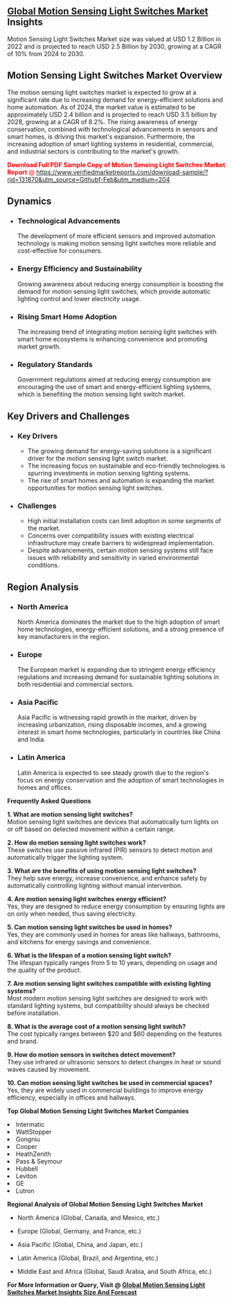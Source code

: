 <h2><a href="https://www.verifiedmarketreports.com/download-sample/?rid=131870&amp;utm_source=Githubf&amp;utm_medium=204" target="_blank">Global Motion Sensing Light Switches Market</a> Insights</h2><p>Motion Sensing Light Switches Market size was valued at USD 1.2 Billion in 2022 and is projected to reach USD 2.5 Billion by 2030, growing at a CAGR of 10% from 2024 to 2030.</p><p> <h2>Motion Sensing Light Switches Market Overview</h2> <p>The motion sensing light switches market is expected to grow at a significant rate due to increasing demand for energy-efficient solutions and home automation. As of 2024, the market value is estimated to be approximately USD 2.4 billion and is projected to reach USD 3.5 billion by 2028, growing at a CAGR of 8.2%. The rising awareness of energy conservation, combined with technological advancements in sensors and smart homes, is driving this market's expansion. Furthermore, the increasing adoption of smart lighting systems in residential, commercial, and industrial sectors is contributing to the market's growth.</p> <p><p><span class=""><span style="color: #ff0000;"><strong>Download Full PDF Sample Copy of Motion Sensing Light Switches Market Report</strong> @ </span><a href="https://www.verifiedmarketreports.com/download-sample/?rid=131870&amp;utm_source=Githubf-Feb&amp;utm_medium=204" target="_blank">https://www.verifiedmarketreports.com/download-sample/?rid=131870&amp;utm_source=Githubf-Feb&amp;utm_medium=204</a></span></p></p> <h2>Dynamics</h2> <ul> <li><h3>Technological Advancements</h3> The development of more efficient sensors and improved automation technology is making motion sensing light switches more reliable and cost-effective for consumers.</li> <li><h3>Energy Efficiency and Sustainability</h3> Growing awareness about reducing energy consumption is boosting the demand for motion sensing light switches, which provide automatic lighting control and lower electricity usage.</li> <li><h3>Rising Smart Home Adoption</h3> The increasing trend of integrating motion sensing light switches with smart home ecosystems is enhancing convenience and promoting market growth.</li> <li><h3>Regulatory Standards</h3> Government regulations aimed at reducing energy consumption are encouraging the use of smart and energy-efficient lighting systems, which is benefiting the motion sensing light switch market.</li> </ul> <h2>Key Drivers and Challenges</h2> <ul> <li><h3>Key Drivers</h3> <ul> <li>The growing demand for energy-saving solutions is a significant driver for the motion sensing light switch market.</li> <li>The increasing focus on sustainable and eco-friendly technologies is spurring investments in motion sensing lighting systems.</li> <li>The rise of smart homes and automation is expanding the market opportunities for motion sensing light switches.</li> </ul> </li> <li><h3>Challenges</h3> <ul> <li>High initial installation costs can limit adoption in some segments of the market.</li> <li>Concerns over compatibility issues with existing electrical infrastructure may create barriers to widespread implementation.</li> <li>Despite advancements, certain motion sensing systems still face issues with reliability and sensitivity in varied environmental conditions.</li> </ul> </li> </ul> <h2>Region Analysis</h2> <ul> <li><h3>North America</h3> North America dominates the market due to the high adoption of smart home technologies, energy-efficient solutions, and a strong presence of key manufacturers in the region.</li> <li><h3>Europe</h3> The European market is expanding due to stringent energy efficiency regulations and increasing demand for sustainable lighting solutions in both residential and commercial sectors.</li> <li><h3>Asia Pacific</h3> Asia Pacific is witnessing rapid growth in the market, driven by increasing urbanization, rising disposable incomes, and a growing interest in smart home technologies, particularly in countries like China and India.</li> <li><h3>Latin America</h3> Latin America is expected to see steady growth due to the region's focus on energy conservation and the adoption of smart technologies in homes and offices.</li> </ul> <p><strong>Frequently Asked Questions</strong></p> <p><strong>1. What are motion sensing light switches?</strong><br> Motion sensing light switches are devices that automatically turn lights on or off based on detected movement within a certain range.</p> <p><strong>2. How do motion sensing light switches work?</strong><br> These switches use passive infrared (PIR) sensors to detect motion and automatically trigger the lighting system.</p> <p><strong>3. What are the benefits of using motion sensing light switches?</strong><br> They help save energy, increase convenience, and enhance safety by automatically controlling lighting without manual intervention.</p> <p><strong>4. Are motion sensing light switches energy efficient?</strong><br> Yes, they are designed to reduce energy consumption by ensuring lights are on only when needed, thus saving electricity.</p> <p><strong>5. Can motion sensing light switches be used in homes?</strong><br> Yes, they are commonly used in homes for areas like hallways, bathrooms, and kitchens for energy savings and convenience.</p> <p><strong>6. What is the lifespan of a motion sensing light switch?</strong><br> The lifespan typically ranges from 5 to 10 years, depending on usage and the quality of the product.</p> <p><strong>7. Are motion sensing light switches compatible with existing lighting systems?</strong><br> Most modern motion sensing light switches are designed to work with standard lighting systems, but compatibility should always be checked before installation.</p> <p><strong>8. What is the average cost of a motion sensing light switch?</strong><br> The cost typically ranges between $20 and $60 depending on the features and brand.</p> <p><strong>9. How do motion sensors in switches detect movement?</strong><br> They use infrared or ultrasonic sensors to detect changes in heat or sound waves caused by movement.</p> <p><strong>10. Can motion sensing light switches be used in commercial spaces?</strong><br> Yes, they are widely used in commercial buildings to improve energy efficiency, especially in offices and hallways.</p> </p><p><strong>Top Global Motion Sensing Light Switches Market Companies</strong></p><div data-test-id=""><p><li>Intermatic</li><li> WattStopper</li><li> Gongniu</li><li> Cooper</li><li> HeathZenith</li><li> Pass & Seymour</li><li> Hubbell</li><li> Leviton</li><li> GE</li><li> Lutron</li></p><div><strong>Regional Analysis of&nbsp;Global Motion Sensing Light Switches Market</strong></div><ul><li dir="ltr"><p dir="ltr">North America&nbsp;(Global, Canada, and Mexico, etc.)</p></li><li dir="ltr"><p dir="ltr">Europe (Global, Germany, and France, etc.)</p></li><li dir="ltr"><p dir="ltr">Asia Pacific&nbsp;(Global, China, and Japan, etc.)</p></li><li dir="ltr"><p dir="ltr">Latin America&nbsp;(Global, Brazil, and Argentina, etc.)</p></li><li dir="ltr">Middle East and Africa&nbsp;(Global, Saudi Arabia, and South Africa, etc.)</li></ul><p><strong>For More Information or Query, Visit @&nbsp;</strong><strong><a href="https://www.verifiedmarketreports.com/product/global-motion-sensing-light-switches-market-report-2019-competitive-landscape-trends-and-opportunities/?utm_source=Githubf&amp;utm_medium=204" target="_blank">Global Motion Sensing Light Switches Market Insights Size And Forecast</a></strong></p></div>
